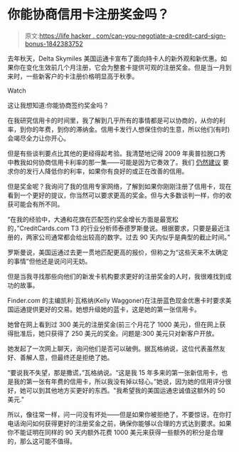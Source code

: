 # 你能协商信用卡注册奖金吗？

> 原文:[https://life hacker . com/can-you-negotiate-a-credit-card-sign-bonus-1842383752](https://lifehacker.com/can-you-negotiate-a-credit-card-signup-bonus-1842383752)

去年秋天，Delta Skymiles 美国运通卡宣布了面向持卡人的新外观和新优惠。如果你在变化生效前几个月注册，它会为整套卡提供可观的注册奖金。但是当一月到来时，一些新客户的卡注册价格明显高于秋季。

Watch

这让我想知道:你能协商签约奖金吗？

在我研究信用卡的时间里，我了解到几乎所有的事情都是可以协商的，从你的利率，到你的年费，到你的滞纳金。信用卡发行人想保住你的生意，所以他们(有时)会竭尽全力让你开心。

但是有些谈判要点比其他的更经得起考验。我清楚地记得 2009 年奥普拉脱口秀 中教我如何协商信用卡利率的那一集——可能是因为它奏效了。我们 [仍然建议](https://lifehacker.com/negotiate-a-lower-credit-card-apr-with-this-script-1690542594) 要求你的发行人降低你的利率，如果你有良好的或正在改善的信用。

但是奖金呢？我询问了我的信用专家网络，了解到如果你刚刚注册了信用卡，现在看到一个更好的提议，你当然可以要求更高的奖金。但与大多数谈判一样，你的收获可能会有所不同。

“在我的经验中，大通和花旗在匹配签约奖金增长方面是最宽松的，”CreditCards.com T3 的行业分析师泰德罗斯曼说。根据要求，只要是最近注册的，两家公司通常都会给出较高的数字。过去 90 天内似乎是典型的截止时间。”

罗斯曼说，美国运通过去更一贯地匹配更高的报价，但称之为“这些天来不太确定的事情”但他还是说问问无妨。

但是当我寻找那些向他们的新发卡机构要求更好的注册奖金的人时，我很难找到成功的故事。

Finder.com 的主编凯利·瓦格纳(Kelly Waggoner)在注册蓝色现金优惠卡时要求美国运通提供更好的交易。她想升级她的蓝卡，这是她的第一张信用卡。

她曾在网上看到过 300 美元的注册奖金(前三个月花了 1000 美元)，但在网上获得批准后，她只获得了 250 美元的奖金。问题是:300 美元只对新客户开放。

她发起了一次网上聊天，询问他们是否可以破例。据瓦格纳说，这位代表虽然友好、善解人意，但最终还是拒绝了她。

“要说我不失望，那是撒谎，”瓦格纳说。“这是我 15 年多来的第一张新信用卡，也是我的第一张有年费的信用卡，所以我没有掉以轻心。”她说，因为她的信用评分很好，她可以到其他地方买更好的东西。"我希望我的美国运通忠诚值这额外的 50 美元."

所以，像往常一样，问一问没有坏处——但是如果你被拒绝了，不要惊讶。在你打电话询问如何获得更好的注册奖金之前，确保你能够以合理的方式达到要求。如果你不能证明在同样的 90 天内额外花费 1000 美元来获得一些额外的积分是合理的，那么这可能不值得。